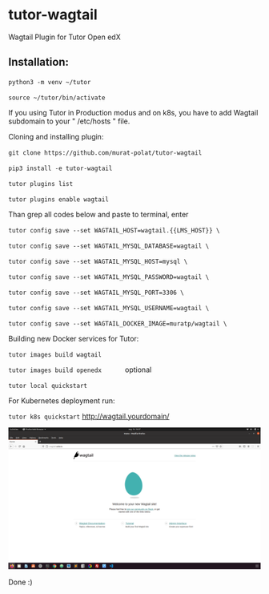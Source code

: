 # tutor-wagtail
Wagtail Plugin for Tutor Open edX



## Installation:

`python3 -m venv ~/tutor  `

`source ~/tutor/bin/activate  `

If you using Tutor in Production modus and on k8s, you have to add Wagtail subdomain to your " /etc/hosts "  file.

Cloning and installing plugin:


`git clone https://github.com/murat-polat/tutor-wagtail   `

`pip3 install -e tutor-wagtail    `

`tutor plugins list  `

`tutor plugins enable wagtail `

Than grep all codes below and paste to terminal, enter

`tutor config save --set WAGTAIL_HOST=wagtail.{{LMS_HOST}} \ `

`tutor config save --set WAGTAIL_MYSQL_DATABASE=wagtail \`

`tutor config save --set WAGTAIL_MYSQL_HOST=mysql \`

`tutor config save --set WAGTAIL_MYSQL_PASSWORD=wagtail \`

`tutor config save --set WAGTAIL_MYSQL_PORT=3306 \ `

`tutor config save --set WAGTAIL_MYSQL_USERNAME=wagtail \`

`tutor config save --set WAGTAIL_DOCKER_IMAGE=muratp/wagtail \`

Building new Docker services for Tutor:

`tutor images build wagtail  `

`tutor images build openedx      `  optional

`tutor local quickstart  `

For Kubernetes deployment run:

`tutor k8s quickstart`        http://wagtail.yourdomain/


![](src/wagtail.png)

Done :)